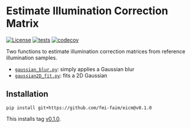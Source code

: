 # Estimate Illumination Correction Matrix

[![License](https://img.shields.io/badge/License-BSD_3--Clause-blue.svg)](https://opensource.org/licenses/BSD-3-Clause)
[![tests](https://github.com/fmi-faim/eicm/workflows/tests/badge.svg)](https://github.com/fmi-faim/eicm/actions)
[![codecov](https://codecov.io/gh/fmi-faim/eicm/branch/main/graph/badge.svg)](https://codecov.io/gh/fmi-faim/eicm)

Two functions to estimate illumination correction matrices from reference
illumination samples.

* [`gaussian_blur.py`](./src/eicm/estimator/gaussian_blur.py): simply
  applies a Gaussian blur
* [`gaussian2D_fit.py`](./src/eicm/estimator/gaussian2D_fit.py): fits a 2D
  Gaussian

## Installation

```shell
pip install git+https://github.com/fmi-faim/eicm@v0.1.0
```
This installs tag [v0.1.0](https://github.com/fmi-faim/eicm/tree/v0.1.0).
